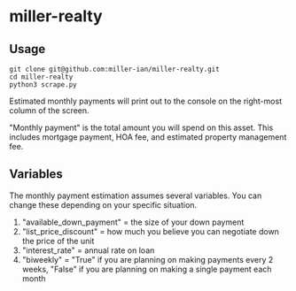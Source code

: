 # miller-realty

## Usage

```
git clone git@github.com:miller-ian/miller-realty.git
cd miller-realty
python3 scrape.py
```

Estimated monthly payments will print out to the console on the right-most column of the screen.

"Monthly payment" is the total amount you will spend on this asset. This includes mortgage payment, HOA fee, and estimated property management fee.

## Variables

The monthly payment estimation assumes several variables. You can change these depending on your specific situation.

1. "available_down_payment" = the size of your down payment
2. "list_price_discount" = how much you believe you can negotiate down the price of the unit
3. "interest_rate" = annual rate on loan
4. "biweekly" = "True" if you are planning on making payments every 2 weeks, "False" if you are planning on making a single payment each month
